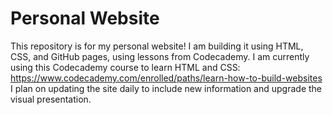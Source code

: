 # Personal Website

This repository is for my personal website! I am building it using HTML, CSS, and GitHub pages, using lessons from Codecademy.
I am currently using this Codecademy course to learn HTML and CSS: https://www.codecademy.com/enrolled/paths/learn-how-to-build-websites
I plan on updating the site daily to include new information and upgrade the visual presentation.
